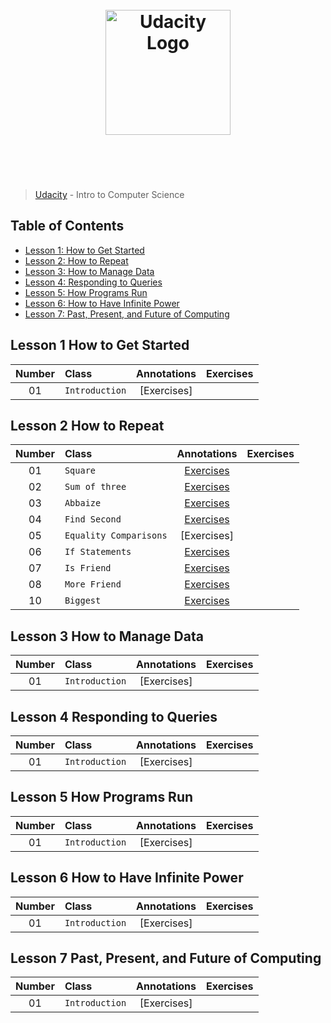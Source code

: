 <h1 align="center">
	<br>
	<img width="200" src="https://upload.wikimedia.org/wikipedia/commons/f/fd/Udacity_Logo.svg" alt="Udacity Logo">
	<br>
	<br>
	<br>
</h1>

> [Udacity](https://www.udacity.com/courses/cs101) - Intro to Computer Science

## Table of Contents

+ [Lesson 1: How to Get Started](#lesson-1-how-to-get-started)
+ [Lesson 2: How to Repeat](#lesson-2-how-to-repeat)
+ [Lesson 3: How to Manage Data](#lesson-3-how-to-manage-data)
+ [Lesson 4: Responding to Queries](#lesson-4-responding-to-queries)
+ [Lesson 5: How Programs Run](#lesson-5-how-programs-run)
+ [Lesson 6: How to Have Infinite Power](#lesson-6-how-to-have-infinite-power)
+ [Lesson 7: Past, Present, and Future of Computing](#lesson-7-past-present-and-future-of-computing)


## Lesson 1 How to Get Started

| Number | Class | Annotations | Exercises |
| :---: | :--- | :---: | :---: |
| 01 | `Introduction` | [Exercises] |


## Lesson 2 How to Repeat

| Number | Class | Annotations | Exercises |
| :---: | :--- | :---: | :---: |
| 01 | `Square` | [Exercises](exercises/lesson2-how-to-repeat/square.py) |
| 02 | `Sum of three` | [Exercises](exercises/lesson2-how-to-repeat/sum3.py) |
| 03 | `Abbaize` | [Exercises](exercises/lesson2-how-to-repeat/abbaize.py) |
| 04 | `Find Second` | [Exercises](exercises/lesson2-how-to-repeat/find_second.py) |
| 05 | `Equality Comparisons` | [Exercises] |
| 06 | `If Statements` | [Exercises](exercises/lesson2-how-to-repeat/bigger.py) |
| 07 | `Is Friend` | [Exercises](exercises/lesson2-how-to-repeat/is_friend.py) |
| 08 | `More Friend` | [Exercises](exercises/lesson2-how-to-repeat/more-friend.py) |
| 10 | `Biggest` | [Exercises](exercises/lesson2-how-to-repeat/biggest.py) |


## Lesson 3 How to Manage Data

| Number | Class | Annotations | Exercises |
| :---: | :--- | :---: | :---: |
| 01 | `Introduction` | [Exercises] |


## Lesson 4 Responding to Queries

| Number | Class | Annotations | Exercises |
| :---: | :--- | :---: | :---: |
| 01 | `Introduction` | [Exercises] |


## Lesson 5 How Programs Run

| Number | Class | Annotations | Exercises |
| :---: | :--- | :---: | :---: |
| 01 | `Introduction` | [Exercises] |


## Lesson 6 How to Have Infinite Power

| Number | Class | Annotations | Exercises |
| :---: | :--- | :---: | :---: |
| 01 | `Introduction` | [Exercises] |


## Lesson 7 Past, Present, and Future of Computing

| Number | Class | Annotations | Exercises |
| :---: | :--- | :---: | :---: |
| 01 | `Introduction` | [Exercises] |

